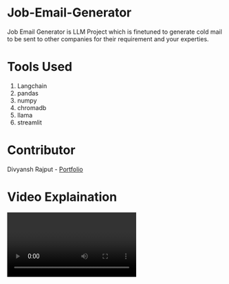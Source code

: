 # Job-Email-Generator
Job Email Generator is LLM Project which is finetuned to generate cold mail to be sent to other companies for their requirement and your experties.

# Tools Used
1. Langchain
2. pandas
3. numpy
4. chromadb
5. llama
6. streamlit

# Contributor
Divyansh Rajput - <a href="https://divyansh-portfolio126.netlify.app/" target=_blank>Portfolio</a>

# Video Explaination
<video><src "1735657314362.mp4"></src></video>

